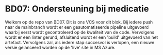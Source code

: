# BD07: Ondersteuning bij medicatie

Welkom op de repo van BD07. Dit is ons VCS voor dit blok. 
Bij iedere push naar de mainbranch wordt er een geautomatiseerde pipeline uitgevoerd waarbij eerst wordt gecontroleerd op de kwaliteit van de code. Vervolgens wordt er een linter gerund, afsluitend wordt er een 'build' uitgevoerd van het artefact. 
Vervolgens zal, als iedere stap succesvol is verlopen, een nieuwe versie gelanceerd worden op de 'live' site in MS Azure. 
